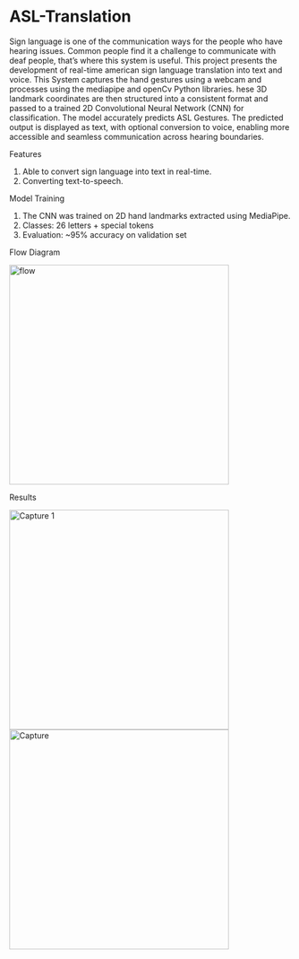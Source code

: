 # ASL-Translation
Sign language is one of the communication ways for the people who have hearing issues. Common people find it a challenge to communicate with deaf people, that’s where this system is useful. This project presents the development of real-time american sign language translation into text and voice. This System captures the hand gestures using a webcam  and processes using the mediapipe and openCv Python libraries. hese 3D landmark coordinates are then structured into a consistent format and passed to a trained 2D Convolutional Neural Network (CNN) for classification. The model accurately predicts ASL Gestures. The predicted output is displayed as text, with optional conversion to voice, enabling more accessible and seamless communication across hearing boundaries.

Features
1. Able to convert sign language into text in real-time.
2. Converting text-to-speech.

Model Training
1. The CNN was trained on 2D hand landmarks extracted using MediaPipe.
2. Classes: 26 letters + special tokens
3. Evaluation: ~95% accuracy on validation set

Flow Diagram

<img width="392" alt="flow" src="https://github.com/user-attachments/assets/6e9af1bb-07de-47ff-8efd-823a81b4d875" />


Results



<img width="392" alt="Capture 1" src="https://github.com/user-attachments/assets/b40c507e-85d7-45ed-b32a-7d7e251129ec" />

<img width="392" alt="Capture" src="https://github.com/user-attachments/assets/f8e5a21f-7365-4d38-8163-fe427187dc2b" />





